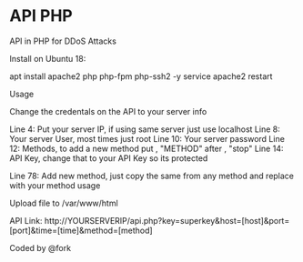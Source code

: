 # API PHP

API in PHP for DDoS Attacks


Install on Ubuntu 18:

apt install apache2 php php-fpm php-ssh2 -y
service apache2 restart


Usage

Change the credentals on the API to your server info

Line 4: Put your server IP, if using same server just use localhost
Line 8: Your server User, most times just root
Line 10: Your server password
Line 12: Methods, to add a new method put , "METHOD" after , "stop"
Line 14: API Key, change that to your API Key so its protected

Line 78: Add new method, just copy the same from any method and replace with your method usage


Upload file to /var/www/html


API Link: http://YOURSERVERIP/api.php?key=superkey&host=[host]&port=[port]&time=[time]&method=[method]


Coded by @fork
